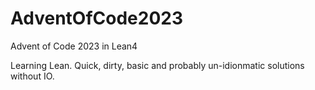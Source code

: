 # AdventOfCode2023

Advent of Code 2023 in Lean4

Learning Lean. Quick, dirty, basic and probably un-idionmatic solutions without IO.
